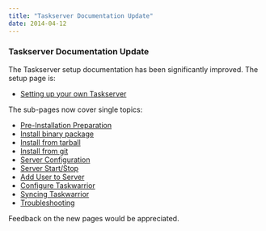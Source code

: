 ```yaml
---
title: "Taskserver Documentation Update"
date: 2014-04-12
---
```


### Taskserver Documentation Update 

The Taskserver setup documentation has been significantly improved.
The setup page is:

* [Setting up your own Taskserver](../../docs/taskserver/setup/)

The sub-pages now cover single topics:

* [Pre-Installation Preparation](../../docs/taskserver/prep/)  
* [Install binary package](../../docs/taskserver/package/)
* [Install from tarball](../../docs/taskserver/tarball/)
* [Install from git](../../docs/taskserver/git/)
* [Server Configuration](../../docs/taskserver/configure/)
* [Server Start/Stop](../../docs/taskserver/control/)
* [Add User to Server](../../docs/taskserver/user/)
* [Configure Taskwarrior](../../docs/taskserver/taskwarrior/)
* [Syncing Taskwarrior](../../docs/taskserver/sync/)
* [Troubleshooting](../../docs/taskserver/troubleshooting-sync/)

Feedback on the new pages would be appreciated.
